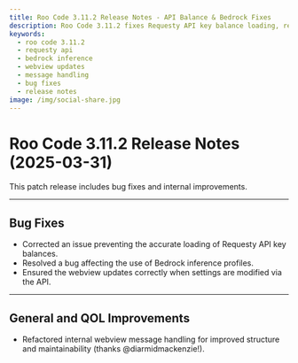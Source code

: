 ```yaml
---
title: Roo Code 3.11.2 Release Notes - API Balance & Bedrock Fixes
description: Roo Code 3.11.2 fixes Requesty API key balance loading, resolves Bedrock inference profile issues, and improves webview message handling for better stability.
keywords:
  - roo code 3.11.2
  - requesty api
  - bedrock inference
  - webview updates
  - message handling
  - bug fixes
  - release notes
image: /img/social-share.jpg
---
```


# Roo Code 3.11.2 Release Notes (2025-03-31)

This patch release includes bug fixes and internal improvements.

---

## Bug Fixes

*   Corrected an issue preventing the accurate loading of Requesty API key balances.
*   Resolved a bug affecting the use of Bedrock inference profiles.
*   Ensured the webview updates correctly when settings are modified via the API.
---

## General and QOL Improvements

*   Refactored internal webview message handling for improved structure and maintainability (thanks @diarmidmackenzie!).